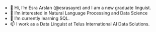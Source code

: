 - 👋 Hi, I’m Esra Arslan (@esrasayre) and I am a new graduate linguist. 
- 👀 I’m interested in Natural Language Processing and Data Science
- 🌱 I’m currently learning SQL. 
- 📫 I work as a Data Linguist at Telus International AI Data Solutions. 

<!---
esrasayre/esrasayre is a ✨ special ✨ repository because its `README.md` (this file) appears on your GitHub profile.
You can click the Preview link to take a look at your changes.
--->
